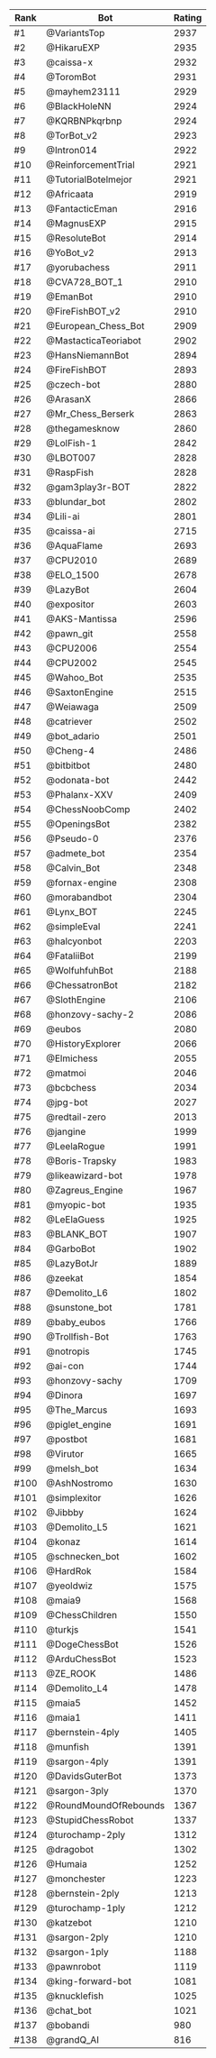 Rank|Bot|Rating
---|---|---
#1|@VariantsTop|2937
#2|@HikaruEXP|2935
#3|@caissa-x|2932
#4|@ToromBot|2931
#5|@mayhem23111|2929
#6|@BlackHoleNN|2924
#7|@KQRBNPkqrbnp|2924
#8|@TorBot_v2|2923
#9|@Intron014|2922
#10|@ReinforcementTrial|2921
#11|@TutorialBotelmejor|2921
#12|@Africaata|2919
#13|@FantacticEman|2916
#14|@MagnusEXP|2915
#15|@ResoluteBot|2914
#16|@YoBot_v2|2913
#17|@yorubachess|2911
#18|@CVA728_BOT_1|2910
#19|@EmanBot|2910
#20|@FireFishBOT_v2|2910
#21|@European_Chess_Bot|2909
#22|@MastacticaTeoriabot|2902
#23|@HansNiemannBot|2894
#24|@FireFishBOT|2893
#25|@czech-bot|2880
#26|@ArasanX|2866
#27|@Mr_Chess_Berserk|2863
#28|@thegamesknow|2860
#29|@LolFish-1|2842
#30|@LBOT007|2828
#31|@RaspFish|2828
#32|@gam3play3r-BOT|2822
#33|@blundar_bot|2802
#34|@Lili-ai|2801
#35|@caissa-ai|2715
#36|@AquaFlame|2693
#37|@CPU2010|2689
#38|@ELO_1500|2678
#39|@LazyBot|2604
#40|@expositor|2603
#41|@AKS-Mantissa|2596
#42|@pawn_git|2558
#43|@CPU2006|2554
#44|@CPU2002|2545
#45|@Wahoo_Bot|2535
#46|@SaxtonEngine|2515
#47|@Weiawaga|2509
#48|@catriever|2502
#49|@bot_adario|2501
#50|@Cheng-4|2486
#51|@bitbitbot|2480
#52|@odonata-bot|2442
#53|@Phalanx-XXV|2409
#54|@ChessNoobComp|2402
#55|@OpeningsBot|2382
#56|@Pseudo-0|2376
#57|@admete_bot|2354
#58|@Calvin_Bot|2348
#59|@fornax-engine|2308
#60|@morabandbot|2304
#61|@Lynx_BOT|2245
#62|@simpleEval|2241
#63|@halcyonbot|2203
#64|@FataliiBot|2199
#65|@WolfuhfuhBot|2188
#66|@ChessatronBot|2182
#67|@SlothEngine|2106
#68|@honzovy-sachy-2|2086
#69|@eubos|2080
#70|@HistoryExplorer|2066
#71|@Elmichess|2055
#72|@matmoi|2046
#73|@bcbchess|2034
#74|@jpg-bot|2027
#75|@redtail-zero|2013
#76|@jangine|1999
#77|@LeelaRogue|1991
#78|@Boris-Trapsky|1983
#79|@likeawizard-bot|1978
#80|@Zagreus_Engine|1967
#81|@myopic-bot|1935
#82|@LeElaGuess|1925
#83|@BLANK_BOT|1907
#84|@GarboBot|1902
#85|@LazyBotJr|1889
#86|@zeekat|1854
#87|@Demolito_L6|1802
#88|@sunstone_bot|1781
#89|@baby_eubos|1766
#90|@Trollfish-Bot|1763
#91|@notropis|1745
#92|@ai-con|1744
#93|@honzovy-sachy|1709
#94|@Dinora|1697
#95|@The_Marcus|1693
#96|@piglet_engine|1691
#97|@postbot|1681
#98|@Virutor|1665
#99|@melsh_bot|1634
#100|@AshNostromo|1630
#101|@simplexitor|1626
#102|@Jibbby|1624
#103|@Demolito_L5|1621
#104|@konaz|1614
#105|@schnecken_bot|1602
#106|@HardRok|1584
#107|@yeoldwiz|1575
#108|@maia9|1568
#109|@ChessChildren|1550
#110|@turkjs|1541
#111|@DogeChessBot|1526
#112|@ArduChessBot|1523
#113|@ZE_ROOK|1486
#114|@Demolito_L4|1478
#115|@maia5|1452
#116|@maia1|1411
#117|@bernstein-4ply|1405
#118|@munfish|1391
#119|@sargon-4ply|1391
#120|@DavidsGuterBot|1373
#121|@sargon-3ply|1370
#122|@RoundMoundOfRebounds|1367
#123|@StupidChessRobot|1337
#124|@turochamp-2ply|1312
#125|@dragobot|1302
#126|@Humaia|1252
#127|@monchester|1223
#128|@bernstein-2ply|1213
#129|@turochamp-1ply|1212
#130|@katzebot|1210
#131|@sargon-2ply|1210
#132|@sargon-1ply|1188
#133|@pawnrobot|1119
#134|@king-forward-bot|1081
#135|@knucklefish|1025
#136|@chat_bot|1021
#137|@bobandi|980
#138|@grandQ_AI|816
